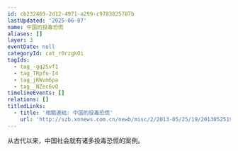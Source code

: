 ```yaml
---
id: cb232469-2d12-4971-a299-c9783825787b
lastUpdated: '2025-06-07'
name: 中国的投毒恐慌
aliases: []
layer: 3
eventDate: null
categoryId: cat_r0rzgkOi
tagIds:
  - tag_-gq2Svf1
  - tag_TRpfu-I4
  - tag_jKWvm6pa
  - tag__NZec6vQ
timelineEvents: []
relations: []
titledLinks:
  - title: '相關連結: 中国的投毒恐慌'
    url: 'http://szb.xnnews.com.cn/newb/misc/2/2013-05/25/19/2013052519_pdf.pdf'
---
```

从古代以来，中国社会就有诸多投毒恐慌的案例。
